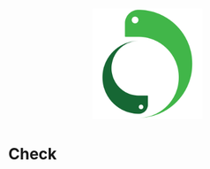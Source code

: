 <h1 style="text-align:center">
    <img src="../../image/logo.svg" height="200" alt="Mamba logo"/>
</h1>

# Check
